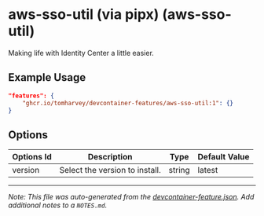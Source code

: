 
# aws-sso-util (via pipx) (aws-sso-util)

Making life with Identity Center a little easier.

## Example Usage

```json
"features": {
    "ghcr.io/tomharvey/devcontainer-features/aws-sso-util:1": {}
}
```

## Options

| Options Id | Description | Type | Default Value |
|-----|-----|-----|-----|
| version | Select the version to install. | string | latest |



---

_Note: This file was auto-generated from the [devcontainer-feature.json](https://github.com/tomharvey/devcontainer-features/blob/main/src/aws-sso-util/devcontainer-feature.json).  Add additional notes to a `NOTES.md`._
